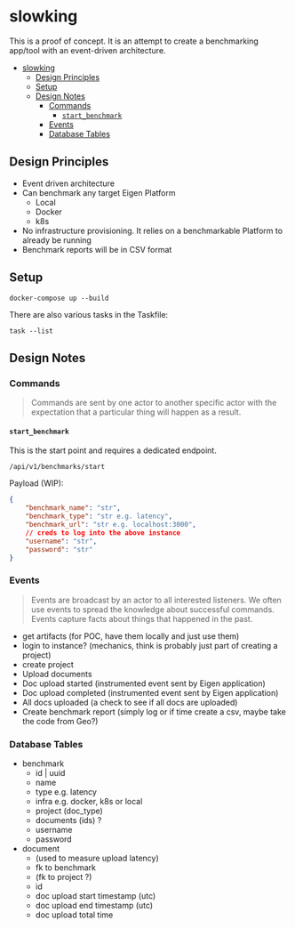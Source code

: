 # slowking

This is a proof of concept. It is an attempt to create a benchmarking app/tool with an event-driven architecture.

- [slowking](#slowking)
  - [Design Principles](#design-principles)
  - [Setup](#setup)
  - [Design Notes](#design-notes)
    - [Commands](#commands)
      - [`start_benchmark`](#start_benchmark)
    - [Events](#events)
    - [Database Tables](#database-tables)

## Design Principles

- Event driven architecture
- Can benchmark any target Eigen Platform
  - Local
  - Docker
  - k8s
- No infrastructure provisioning. It relies on a benchmarkable Platform to already be running
- Benchmark reports will be in CSV format

## Setup

```shell
docker-compose up --build
```

There are also various tasks in the Taskfile:

```shell
task --list
```


## Design Notes

### Commands

> Commands are sent by one actor to another specific actor with the expectation that a particular thing will happen as a result.

#### `start_benchmark`

This is the start point and requires a dedicated endpoint.

`/api/v1/benchmarks/start`

Payload (WIP):

```json
{
    "benchmark_name": "str",
    "benchmark_type": "str e.g. latency",
    "benchmark_url": "str e.g. localhost:3000",
    // creds to log into the above instance
    "username": "str",
    "password": "str"
}
```

### Events

> Events are broadcast by an actor to all interested listeners.
> We often use events to spread the knowledge about successful commands.
> Events capture facts about things that happened in the past.

- get artifacts (for POC, have them locally and just use them)
- login to instance? (mechanics, think is probably just part of creating a project)
- create project
- Upload documents
- Doc upload started (instrumented event sent by Eigen application)
- Doc upload completed (instrumented event sent by Eigen application)
- All docs uploaded (a check to see if all docs are uploaded)
- Create benchmark report (simply log or if time create a csv, maybe take the code from Geo?)

### Database Tables

- benchmark
  - id | uuid
  - name
  - type e.g. latency
  - infra e.g. docker, k8s or local
  - project (doc_type)
  - documents (ids) ?
  - username
  - password
- document
  - (used to measure upload latency)
  - fk to benchmark
  - (fk to project ?)
  - id
  - doc upload start timestamp (utc)
  - doc upload end timestamp (utc)
  - doc upload total time
